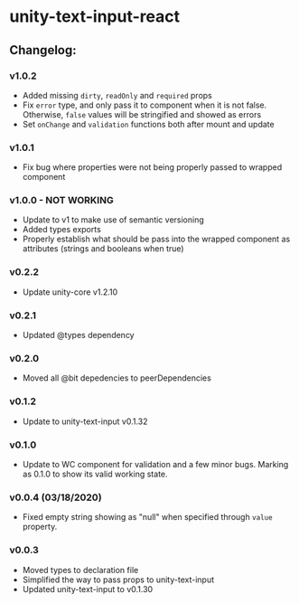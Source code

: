 # unity-text-input-react

## Changelog:

### v1.0.2
- Added missing `dirty`, `readOnly` and `required` props
- Fix `error` type, and only pass it to component when it is not false. Otherwise, `false` values will be stringified and showed as errors
- Set `onChange` and `validation` functions both after mount and update

### v1.0.1
- Fix bug where properties were not being properly passed to wrapped component

### v1.0.0 - NOT WORKING
- Update to v1 to make use of semantic versioning
- Added types exports
- Properly establish what should be pass into the wrapped component as attributes (strings and booleans when true)

### v0.2.2
- Update unity-core v1.2.10

### v0.2.1
- Updated @types dependency

### v0.2.0
- Moved all @bit depedencies to peerDependencies

### v0.1.2
- Update to unity-text-input v0.1.32

### v0.1.0
- Update to WC component for validation and a few minor bugs. Marking as 0.1.0 to show its valid working state.

### v0.0.4 (03/18/2020)
- Fixed empty string showing as "null" when specified through `value` property.

### v0.0.3
- Moved types to declaration file
- Simplified the way to pass props to unity-text-input
- Updated unity-text-input to v0.1.30

